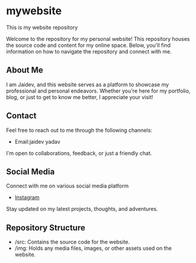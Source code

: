 # mywebsite
This is my website repository

Welcome to the repository for my personal website! This repository houses the source code and content for my online space. Below, you'll find information on how to navigate the repository and connect with me.

## About Me
I am Jaidev, and this website serves as a platform to showcase my professional and personal endeavors. Whether you're here for my portfolio, blog, or just to get to know me better, I appreciate your visit!

## Contact
Feel free to reach out to me through the following channels:

- Email:jaidev yadav

I'm open to collaborations, feedback, or just a friendly chat.

## Social Media
Connect with me on various social media platform
- [Instagram](https://www.instagram.com/jaidev.xx)

Stay updated on my latest projects, thoughts, and adventures.

## Repository Structure
- /src: Contains the source code for the website.
- /img: Holds any media files, images, or other assets used on the website.
